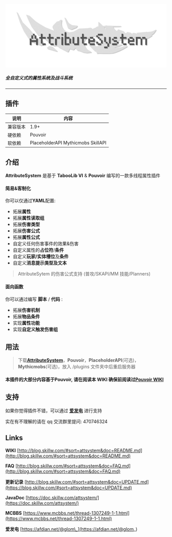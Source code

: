 ![icon](./images/icon.png)

##### **全自定义式**的**属性系统**及**战斗系统**

---

## 插件

| 说明     | 内容                               |
| -------- | ---------------------------------- |
| 兼容版本 | 1.9+                               |
| 硬依赖   | Pouvoir                            |
| 软依赖   | PlaceholderAPI Mythicmobs SkillAPI |

## 介绍

**AttributeSystem** 是基于 **TabooLib VI** & **Pouvoir** 编写的一款多线程属性插件

#### **简易&客制化**

你可以仅通过**YAML**配置:

- 拓展**属性**
- 拓展**属性读取组**
- 拓展**伤害类型**
- 拓展**伤害公式**
- 拓展**属性公式**
- 自定义任何伤害事件的效果&伤害
- 自定义属性的**占位符**/**条件**
- 自定义**玩家/实体槽位**及**条件**
- 自定义**消息提示类型及文本**

> AttributeSytem 的伤害公式支持 (普攻/SKAPI/MM 技能/Planners)

#### **面向函数**

你可以通过编写 **脚本** / **代码** :

- 拓展**伤害机制**
- 拓展**物品条件**
- 实现**属性功能**
- 实现**自定义触发伤害组**

## 用法

> 下载[**AttributeSystem**](https://www.mcbbs.net/thread-1307249-1-1.html)，**Pouvoir**，**PlaceholderAPI**(可选)，**Mythicmobs**(可选)，放入 /plugins 文件夹中后重启服务器

#### 本插件的大部分内容基于**Pouvoir**, 请在阅读本 WIKI 确保前阅读过[Pouvoir WIKI](https://blog.skillw.com/#sort=pouvoir&doc=README.md)

## 支持

如果你觉得插件不错，可以通过 [**爱发电**](https://afdian.net/@glom_) 进行支持

实在有不理解的请在 qq 交流群里提问: 470746324

## Links

**WIKI** [http://blog.skillw.com/#sort=attsystem&doc=README.md](http://blog.skillw.com/#sort=attsystem&doc=README.md)

**FAQ** [http://blog.skillw.com/#sort=attsystem&doc=FAQ.md](http://blog.skillw.com/#sort=attsystem&doc=FAQ.md)

**更新记录** [http://blog.skillw.com/#sort=attsystem&doc=UPDATE.md](https://blog.skillw.com/#sort=attsystem&doc=UPDATE.md)

**JavaDoc** [https://doc.skillw.com/attsystem/](https://doc.skillw.com/attsystem/)

**MCBBS** [https://www.mcbbs.net/thread-1307249-1-1.html](https://www.mcbbs.net/thread-1307249-1-1.html)

**爱发电** [https://afdian.net/@glom\_](https://afdian.net/@glom_)
